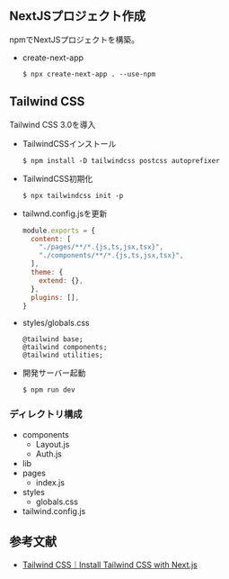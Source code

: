 ## NextJSプロジェクト作成
npmでNextJSプロジェクトを構築。

* create-next-app
  ```
  $ npx create-next-app . --use-npm
  ```

## Tailwind CSS
Tailwind CSS 3.0を導入

* TailwindCSSインストール
  ```
  $ npm install -D tailwindcss postcss autoprefixer
  ```

* TailwindCSS初期化
  ```
  $ npx tailwindcss init -p
  ```

* tailwnd.config.jsを更新
  ```js
  module.exports = {
    content: [
      "./pages/**/*.{js,ts,jsx,tsx}",
      "./components/**/*.{js,ts,jsx,tsx}",
    ],
    theme: {
      extend: {},
    },
    plugins: [],
  }
  ```

* styles/globals.css
  ```
  @tailwind base;
  @tailwind components;
  @tailwind utilities;
  ```

* 開発サーバー起動 
  ```
  $ npm run dev
  ```

### ディレクトリ構成
* components
  * Layout.js
  * Auth.js
* lib
* pages
  * index.js
* styles
  * globals.css
* tailwind.config.js

<!-- ## ライブラリ追加
* node-fetch
  ｻｰﾊﾞｰｻｲﾄﾞのnode-fetchを利用するためﾗｲﾌﾞﾗﾘｲﾝｽﾄｰﾙ
  ```
  $ npm install node-fetch
  ``` -->

## 参考文献
* [Tailwind CSS｜Install Tailwind CSS with Next.js](https://tailwindcss.com/docs/guides/nextjs)
